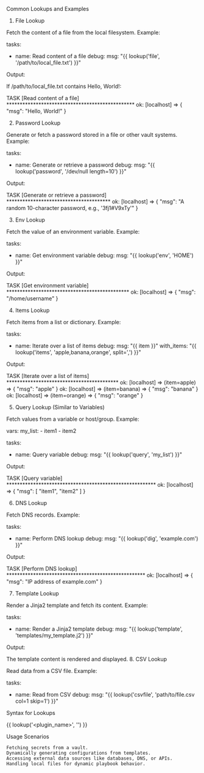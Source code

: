 Common Lookups and Examples
1. File Lookup

Fetch the content of a file from the local filesystem.
Example:

tasks:
  - name: Read content of a file
    debug:
      msg: "{{ lookup('file', '/path/to/local_file.txt') }}"

Output:

If /path/to/local_file.txt contains Hello, World!:

TASK [Read content of a file] ************************************************
ok: [localhost] => {
    "msg": "Hello, World!"
}

2. Password Lookup

Generate or fetch a password stored in a file or other vault systems.
Example:

tasks:
  - name: Generate or retrieve a password
    debug:
      msg: "{{ lookup('password', '/dev/null length=10') }}"

Output:

TASK [Generate or retrieve a password] ***************************************
ok: [localhost] => {
    "msg": "A random 10-character password, e.g., '3fj1#V9xTy'"
}

3. Env Lookup

Fetch the value of an environment variable.
Example:

tasks:
  - name: Get environment variable
    debug:
      msg: "{{ lookup('env', 'HOME') }}"

Output:

TASK [Get environment variable] **********************************************
ok: [localhost] => {
    "msg": "/home/username"
}

4. Items Lookup

Fetch items from a list or dictionary.
Example:

tasks:
  - name: Iterate over a list of items
    debug:
      msg: "{{ item }}"
    with_items: "{{ lookup('items', 'apple,banana,orange', split=',') }}"

Output:

TASK [Iterate over a list of items] ******************************************
ok: [localhost] => (item=apple) => {
    "msg": "apple"
}
ok: [localhost] => (item=banana) => {
    "msg": "banana"
}
ok: [localhost] => (item=orange) => {
    "msg": "orange"
}

5. Query Lookup (Similar to Variables)

Fetch values from a variable or host/group.
Example:

vars:
  my_list:
    - item1
    - item2

tasks:
  - name: Query variable
    debug:
      msg: "{{ lookup('query', 'my_list') }}"

Output:

TASK [Query variable] ********************************************************
ok: [localhost] => {
    "msg": [
        "item1",
        "item2"
    ]
}

6. DNS Lookup

Fetch DNS records.
Example:

tasks:
  - name: Perform DNS lookup
    debug:
      msg: "{{ lookup('dig', 'example.com') }}"

Output:

TASK [Perform DNS lookup] ****************************************************
ok: [localhost] => {
    "msg": "IP address of example.com"
}

7. Template Lookup

Render a Jinja2 template and fetch its content.
Example:

tasks:
  - name: Render a Jinja2 template
    debug:
      msg: "{{ lookup('template', 'templates/my_template.j2') }}"

Output:

The template content is rendered and displayed.
8. CSV Lookup

Read data from a CSV file.
Example:

tasks:
  - name: Read from CSV
    debug:
      msg: "{{ lookup('csvfile', 'path/to/file.csv col=1 skip=1') }}"

Syntax for Lookups

{{ lookup('<plugin_name>', '<parameters>') }}

Usage Scenarios

    Fetching secrets from a vault.
    Dynamically generating configurations from templates.
    Accessing external data sources like databases, DNS, or APIs.
    Handling local files for dynamic playbook behavior.
